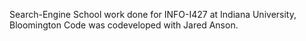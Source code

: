 Search-Engine
School work done for INFO-I427 at Indiana University, Bloomington
Code was codeveloped with Jared Anson.
